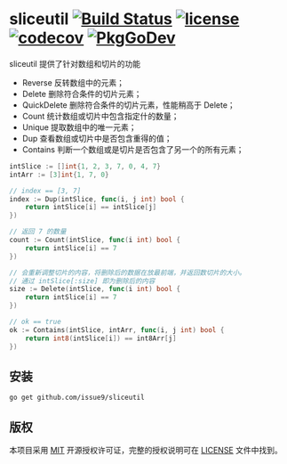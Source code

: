 sliceutil
[![Build Status](https://github.com/issue9/sliceutil/workflows/Go/badge.svg)](https://github.com/issue9/sliceutil/actions?query=workflow%3AGo)
[![license](https://img.shields.io/badge/license-MIT-brightgreen.svg?style=flat)](https://opensource.org/licenses/MIT)
[![codecov](https://codecov.io/gh/issue9/sliceutil/branch/master/graph/badge.svg)](https://codecov.io/gh/issue9/sliceutil)
[![PkgGoDev](https://pkg.go.dev/badge/github.com/issue9/sliceutil)](https://pkg.go.dev/github.com/issue9/sliceutil)
======

sliceutil 提供了针对数组和切片的功能

- Reverse 反转数组中的元素；
- Delete 删除符合条件的切片元素；
- QuickDelete 删除符合条件的切片元素，性能稍高于 Delete；
- Count 统计数组或切片中包含指定什的数量；
- Unique 提取数组中的唯一元素；
- Dup 查看数组或切片中是否包含重得的值；
- Contains 判断一个数组或是切片是否包含了另一个的所有元素；

```go
intSlice := []int{1, 2, 3, 7, 0, 4, 7}
intArr := [3]int{1, 7, 0}

// index == [3, 7]
index := Dup(intSlice, func(i, j int) bool {
    return intSlice[i] == intSlice[j]
})

// 返回 7 的数量
count := Count(intSlice, func(i int) bool {
    return intSlice[i] == 7
})

// 会重新调整切片的内容，将删除后的数据在放最前端，并返回数切片的大小。
// 通过 intSlice[:size] 即为删除后的内容
size := Delete(intSlice, func(i int) bool {
    return intSlice[i] == 7
})

// ok == true
ok := Contains(intSlice, intArr, func(i, j int) bool {
    return int8(intSlice[i]) == int8Arr[j]
})
```

安装
----

```shell
go get github.com/issue9/sliceutil
```

版权
----

本项目采用 [MIT](http://opensource.org/licenses/MIT) 开源授权许可证，完整的授权说明可在 [LICENSE](LICENSE) 文件中找到。
